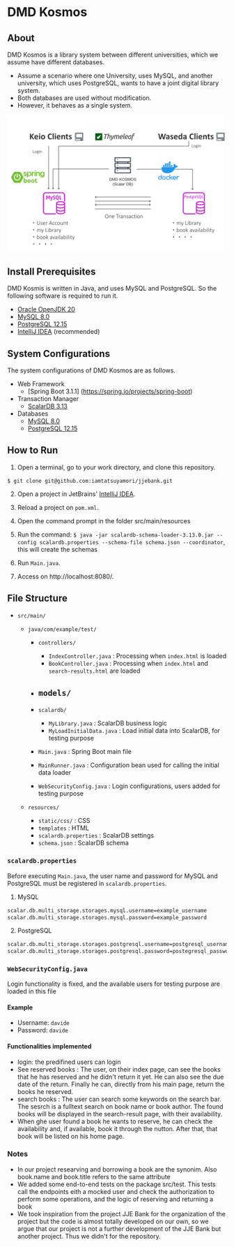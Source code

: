 # DMD Kosmos

## About
DMD Kosmos is a library system between different universities, which we assume have different databases.
- Assume a scenario where one University, uses MySQL, and another university, which uses PostgreSQL, wants to have a joint digital library system.
- Both databases are used without modification.
- However, it behaves as a single system.

[//]: # (![UseCase]&#40;https://github.com/iamtatsuyamori/jjebank/assets/26143847/7cfd52d5-41cd-46d0-b25b-c0e3e6d0c8cf&#41;)
<img src="https://github.com/Davide9710/dmdkosmos/blob/main/database.png" width="500px">

## Install Prerequisites
DMD Kosmis is written in Java, and uses MySQL and PostgreSQL. So the following software is required to run it.
- [Oracle OpenJDK 20](https://jdk.java.net/)
- [MySQL 8.0](https://www.mysql.com/)
- [PostgreSQL 12.15](https://www.postgresql.org/)
- [IntelliJ IDEA](https://www.jetbrains.com/ja-jp/idea/) (recommended)

## System Configurations
The system configurations of DMD Kosmos are as follows.
- Web Framework
  - [Spring Boot 3.1.1] (https://spring.io/projects/spring-boot)
- Transaction Manager
  - [ScalarDB 3.13](https://scalar-labs.com/ja/products/scalardb)
- Databases
  - [MySQL 8.0](https://www.mysql.com/)
  - [PostgreSQL 12.15](https://www.postgresql.org/)

## How to Run
1. Open a terminal, go to your work directory, and clone this repository.
```shell
$ git clone git@github.com:iamtatsuyamori/jjebank.git
```

2. Open a project in JetBrains' [IntelliJ IDEA](https://www.jetbrains.com/ja-jp/idea/).

3. Reload a project on ``pom.xml``.
4. Open the command prompt in the folder src/main/resources
5. Run the command: ``$ java -jar scalardb-schema-loader-3.13.0.jar --config scalardb.properties --schema-file schema.json --coordinator``, this will create the schemas

6. Run ``Main.java``.

7. Access on http://localhost:8080/.

## File Structure
- ``src/main/``
    - ``java/com/example/test/``

        - ``controllers/``
            - ``IndexController.java`` : Processing when ``index.html`` is loaded
            - ``BookController.java`` : Processing when ``index.html`` and ``search-results.html`` are loaded
            
        - ``models/``
            - 

        - ``scalardb/``
            - ``MyLibrary.java`` : ScalarDB business logic
            - ``MyLoadInitialData.java`` : Load initial data into ScalarDB, for testing purpose 

        - ``Main.java`` : Spring Boot main file

        - ``MainRunner.java`` : Configuration bean used for calling the initial data loader

        - ``WebSecurityConfig.java`` : Login configurations, users added for testing purpose

    - ``resources/``
        - ``static/css/`` : CSS
        - ``templates`` : HTML
        - ``scalardb.properties`` : ScalarDB settings
        - ``schema.json`` : ScalarDB schema

### ``scalardb.properties``
Before executing ``Main.java``, the user name and password for MySQL and PostgreSQL must be registered in ``scalardb.properties``.
1. MySQL
```properties
scalar.db.multi_storage.storages.mysql.username=example_username
scalar.db.multi_storage.storages.mysql.password=example_password
```
2. PostgreSQL
```properties
scalar.db.multi_storage.storages.postgresql.username=postgresql_username
scalar.db.multi_storage.storages.postgresql.password=postegresql_password
```

### ``WebSecurityConfig.java``
Login functionality is fixed, and the available users for testing purpose are loaded in this file

#### Example
- Username: ``davide``
- Password: ``davide``

#### Functionalities implemented
- login: the predifined users can login
- See reserved books : The user, on their index page, can see the books that he has reserved and he didn't return it yet. He can also see the due date of the return. Finally he can, directly from his main page, return the books he reserved.
- search books : The user can search some keywords on the search bar. The sesrch is a fulltext search on book name or book author. The found books will be displayed in the search-result page, with their availability.
- When ghe user found a book he wants to reserve, he can check the availability and, if available, book it through the nutton. After that, that book will be listed on his home page.

### Notes
- In our project researving and borrowing a book are the synonim. Also book.name and book.title refers to the same attribute
- We added some end-to-end tests on the package src/test. This tests call the endpoints eith a mocked user and check 
the authorization to perform some operations, and the logic of reserving and returning a book
- We took inspiration from the project JJE Bank for the organization of the project but the code is almost totally developed on our own, so we argue that our project is not a further development of the JJE Bank but another project. Thus we didn't for the repository.

